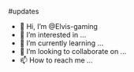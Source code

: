 #updates
- 👋 Hi, I’m @Elvis-gaming
- 👀 I’m interested in ...
- 🌱 I’m currently learning ...
- 💞️ I’m looking to collaborate on ...
- 📫 How to reach me ...

<!---
Elvis-gaming/Elvis-gaming is a ✨ special ✨ repository because its `README.md` (this file) appears on your GitHub profile.
You can click the Preview link to take a look at your changes.
--->
